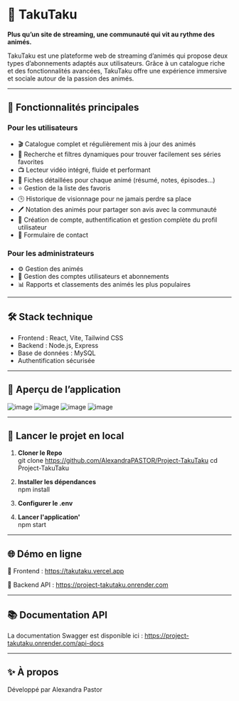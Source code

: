 # 🎥 TakuTaku

**Plus qu’un site de streaming, une communauté qui vit au rythme des animés.**

TakuTaku est une plateforme web de streaming d’animés qui propose deux types d’abonnements adaptés aux utilisateurs. Grâce à un catalogue riche et des fonctionnalités avancées, TakuTaku offre une expérience immersive et sociale autour de la passion des animés.

---

## 🚀 Fonctionnalités principales

### Pour les utilisateurs

- 🎬 Catalogue complet et régulièrement mis à jour des animés
- 🔎 Recherche et filtres dynamiques pour trouver facilement ses séries favorites
- 📺 Lecteur vidéo intégré, fluide et performant
- 📝 Fiches détaillées pour chaque animé (résumé, notes, épisodes...)
- ⭐ Gestion de la liste des favoris
- 🕒 Historique de visionnage pour ne jamais perdre sa place
- 🖊️ Notation des animés pour partager son avis avec la communauté
- 👤 Création de compte, authentification et gestion complète du profil utilisateur
- 💬 Formulaire de contact

### Pour les administrateurs

- ⚙️ Gestion des animés
- 👥 Gestion des comptes utilisateurs et abonnements
- 📊 Rapports et classements des animés les plus populaires

---

## 🛠️ Stack technique

- Frontend : React, Vite, Tailwind CSS  
- Backend : Node.js, Express  
- Base de données : MySQL  
- Authentification sécurisée

---

## 📸 Aperçu de l’application

![image](https://github.com/user-attachments/assets/54e7be6a-a7d1-4f86-b7ec-1bca9ee74c3a)
![image](https://github.com/user-attachments/assets/57113b9b-7a4f-45c5-ac90-c379d52f755d)
![image](https://github.com/user-attachments/assets/889a2405-9e2f-45fd-a9d7-05eae6f328b7)
![image](https://github.com/user-attachments/assets/fc5d76aa-9807-45b8-805a-f3fc0f2b96aa)

---

## 🧪 Lancer le projet en local

1. **Cloner le Repo**  
git clone https://github.com/AlexandraPASTOR/Project-TakuTaku
cd Project-TakuTaku

2. **Installer les dépendances**  
npm install

3. **Configurer le .env**  

4. **Lancer l'application'**  
npm start

---

## 🌐 Démo en ligne  

🔹 Frontend : https://takutaku.vercel.app

🔹 Backend API : https://project-takutaku.onrender.com

---

## 📚 Documentation API  

La documentation Swagger est disponible ici : https://project-takutaku.onrender.com/api-docs

---

## ✨ À propos

Développé par Alexandra Pastor





